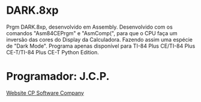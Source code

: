 # DARK.8xp
Prgm DARK.8xp, desenvolvido em Assembly. Desenvolvido com os comandos "Asm84CEPrgm" e "AsmComp(", para que o CPU faça um inversão das cores do Display da Calculadora. Fazendo assim uma espécie de "Dark Mode". Programa apenas disponível para TI-84 Plus CE/TI-84 Plus CE-T/TI-84 Plus CE-T Python Edition.
<h1>Programador: J.C.P.</h1>
<p><a href="http://cpsoftwarecompany.epizy.com" title="Ir para Website da CP Software Company" target="_blank">Website CP Software Company</a></p>
